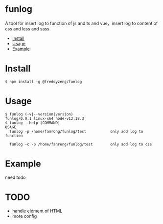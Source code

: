 funlog
======

A tool for insert log to function of js and ts and vue，insert log to content of css and less and sass

<!-- toc -->
* [Install](#install)
* [Usage](#usage)
* [Example](#example)
<!-- tocstop -->
# Install
```sh-session
$ npm install -g @freddyzeng/funlog
```
# Usage
<!-- usage -->
```sh-session
$ funlog (-v|--version|version)
funlog/0.0.1 linux-x64 node-v12.18.3
$ funlog --help [COMMAND]
USAGE
  funlog -p /home/fanrong/funlog/test           only add log to function

  funlog -c -p /home/fanrong/funlog/test        only add log to css
```
<!-- usagestop -->

# Example
  need todo

# TODO
  - handle element of HTML
  - more config
